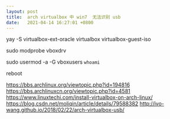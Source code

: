 ```yaml
---
layout: post
title:  arch virtualbox 中 win7  无法识别 usb 
date:   2021-04-14 16:27:01 +0800
---
```



yay -S virtualbox-ext-oracle virtualbox virtualbox-guest-iso

sudo modprobe vboxdrv

sudo usermod -a -G  vboxusers `whoami`

reboot


https://bbs.archlinux.org/viewtopic.php?id=194816
https://bbs.archlinuxcn.org/viewtopic.php?id=4581
https://www.linuxtechi.com/install-virtualbox-on-arch-linux/
https://blog.csdn.net/moliqin/article/details/79588382
http://ivo-wang.github.io/2018/02/22/arch-virtualbox-usb/


